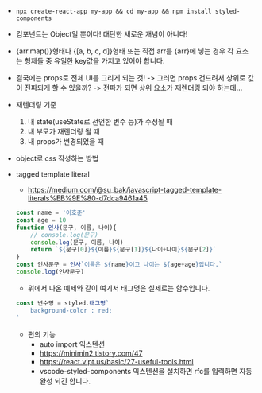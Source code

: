 * `npx create-react-app my-app && cd my-app && npm install styled-components`
* 컴포넌트는 Object일 뿐이다! 대단한 새로운 개념이 아니다!
* {arr.map()}형태나 {[a, b, c, d]}형태 또는 직접 arr를 {arr}에 넣는 경우 각 요소는 형제들 중 유일한 key값을 가지고 있어야 합니다.
* 결국에는 props로 전체 UI를 그리게 되는 것! -> 그러면 props 건드려서 상위로 값이 전파되게 할 수 있을까? -> 전파가 되면 상위 요소가 재렌더링 되야 하는데...
* 재렌더링 기준
    1. 내 state(useState로 선언한 변수 등)가 수정될 때
    2. 내 부모가 재렌더링 될 때
    3. 내 props가 변경되었을 때
* object로 css 작성하는 방법
* tagged template literal
    * https://medium.com/@su_bak/javascript-tagged-template-literals%EB%9E%80-d7dca9461a45
    ```jsx
    const name = '이호준'
    const age = 10
    function 인사(문구, 이름, 나이){
        // console.log(문구)
        console.log(문구, 이름, 나이)
        return `${문구[0]}${이름}${문구[1]}${나이+나이}${문구[2]}`
    }
    const 인사문구 = 인사`이름은 ${name}이고 나이는 ${age+age}입니다.`
    console.log(인사문구)
    ```
    * 위에서 나온 예제와 같이 여기서 태그명은 실제로는 함수입니다.
    ```jsx
    const 변수명 = styled.태그명`
	    background-color : red;
    `
    ```

    * 편의 기능
        * auto import 익스텐션
        * https://minimin2.tistory.com/47
        * https://react.vlpt.us/basic/27-useful-tools.html
        * vscode-styled-components 익스텐션을 설치하면 rfc를 입력하면 자동완성 되긴 합니다.